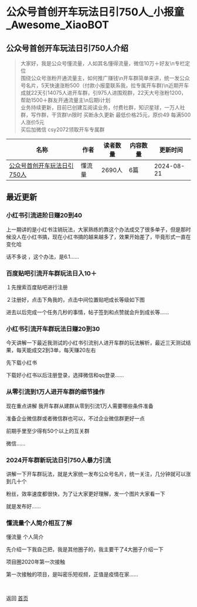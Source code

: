 # 公众号首创开车玩法日引750人_小报童_Awesome_XiaoBOT

## 公众号首创开车玩法日引750人介绍
> 大家好，我是公众号懂流量，人如其名懂得流量，微信10万＋好友\n专栏定位  
围绕公众号涨粉开通流量主，如何推广赚钱\n开车群简单来讲，统一发公众号名片，5天快速涨粉500（付款小报童联系我，拉专属开车群)\n近期开车成就22天引14075人进开车群，引975人进围观群，22天大号涨粉1200，帮助1500＋群友开通流量主\n后期i计划  
业务持续更新，目前已创建互阅读业务，付费社群，知识星球，一万人社群，写作群，干货群\n限时 买断永久更新 最低价格25元，原价49 每满500人涨价5元  
买后加微信 csy2072领取开车专属群  
  


|名称|作者|读者数量|内容数量|更新时间|
|---|---|---|---|---|
|[公众号首创开车玩法日引750人](https://xiaobot.net/p/r666?refer=0b133df9-27dc-423b-8101-639049001c13)|懂流量|2690人|6篇|2024-08-21|

## 最近更新
### 小红书引流进阶日赚20到40

上一期讲的是小红书注销玩法，大家熟练的靠这个办法成交了很多单子，但是那时候没人在小红书搞，现在小红书搞的越来越多了，效果开始差了，毕竟形式一直在变化哈

话不多说 ，这个办法，是6.1......

### 百度贴吧引流开车群玩法日入10＋

１先搜索百度贴吧进行注册

２注册好，点击下角我的，点击中间位置贴吧成长等级如下图

进去以后完成一个任务几秒的事情，帖子签到和点赞就会升到成长等......

### 小红书引流开车群玩法日赚20到30

今天讲解一下最近我测试的小红书引流别人进开车群的玩法解析，最近三天测试结果，每天能成交2到3单，每天赚20左右

先下载小红书

下载好小红书以后注册登录，选择微信和qq登录......

### 从零引流到1万人进开车群的细节操作

现在重点讲解 我开车群从建群从零到引流1万人需要哪些条件准备

准备企业微信群或者微信群也可以，不过企业微信群更好一点

前期手里至少得有50个以上的互关群

微信......

### 2024开车群新玩法日引750人暴力引流

讲解一下开车群玩法，就是大家统一发布公众号名片，统一关注，几分钟就可以涨到几十个

粉丝，效率速度都很快，为了让大家更好理解，发一个图片大家看一下

就是发布好......

### 懂流量个人简介相互了解

懂流量 个人简介

先介绍一下我自己把，我是其他圈子的，我主要干了4大圈子介绍一下

项目圈2020年第一次接触

第一次接触的项目，是叫密乐短视频，正值是疫情在家......


<a href="https://github.com/Reno9527/awesome-xiaobot" style="color: white; text-decoration: none;">awesome-xiaobot</a>

返回 [首页](../README.md)
